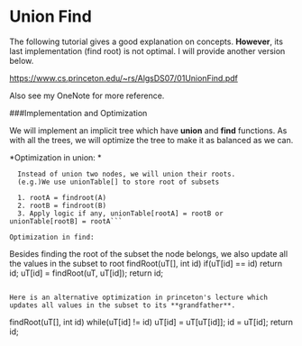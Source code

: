 # Union Find


The following tutorial gives a good explanation on concepts. **However**, its last implementation (find root) is not optimal. I will provide another version below.

https://www.cs.princeton.edu/~rs/AlgsDS07/01UnionFind.pdf

Also see my OneNote for more reference.


###Implementation and Optimization

We will implement an implicit tree which have **union** and **find** functions. As with all the trees, we will optimize the tree to make it as balanced as we can. 

*Optimization in union: *

```  
  Instead of union two nodes, we will union their roots. 
  (e.g.)We use unionTable[] to store root of subsets
  
  1. rootA = findroot(A)
  2. rootB = findroot(B)
  3. Apply logic if any, unionTable[rootA] = rootB or unionTable[rootB] = rootA```

Optimization in find: 

```
  Besides finding the root of the subset the node belongs, 
  we also update all the values in the subset to root 
  findRoot(uT[], int id)
    if(uT[id] == id) return id;
    uT[id] = findRoot(uT, uT[id]);
    return id;
  
  ```
  
Here is an alternative optimization in princeton's lecture which updates all values in the subset to its **grandfather**.

```
findRoot(uT[], int id)
  while(uT[id] != id)
    uT[id] = uT[uT[id]];
    id = uT[id];
  return id;
```





